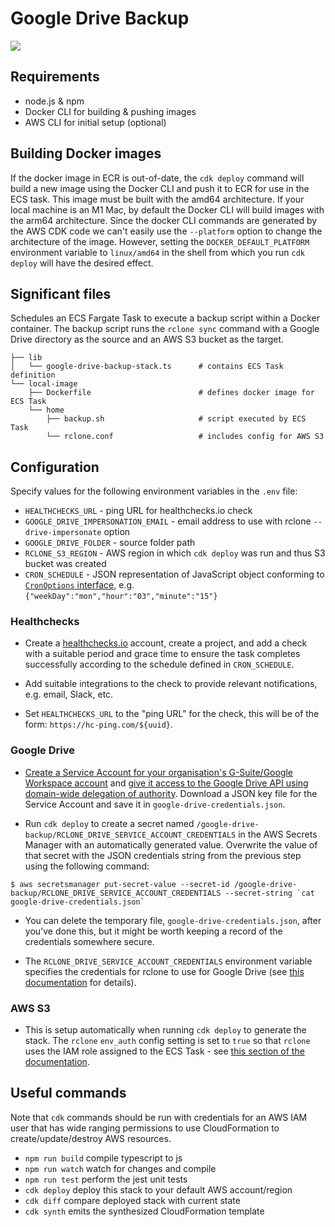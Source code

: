 # Google Drive Backup

<img src="https://healthchecks.io/badge/311aafdb-71ec-4397-865b-d6437d/zmvTEXvR/google-drive-backup.svg" />

## Requirements

* node.js & npm
* Docker CLI for building & pushing images
* AWS CLI for initial setup (optional)

## Building Docker images

If the docker image in ECR is out-of-date, the `cdk deploy` command will build a new image using the Docker CLI and push it to ECR for use in the ECS task. This image must be built with the amd64 architecture. If your local machine is an M1 Mac, by default the Docker CLI will build images with the arm64 architecture. Since the docker CLI commands are generated by the AWS CDK code we can't easily use the `--platform` option to change the architecture of the image. However, setting the `DOCKER_DEFAULT_PLATFORM` environment variable to `linux/amd64` in the shell from which you run `cdk deploy` will have the desired effect.

## Significant files

Schedules an ECS Fargate Task to execute a backup script within a Docker container. The backup script runs the `rclone sync` command with a Google Drive directory as the source and an AWS S3 bucket as the target.

```
├── lib
│   └── google-drive-backup-stack.ts      # contains ECS Task definition
└── local-image
    ├── Dockerfile                        # defines docker image for ECS Task
    └── home
        ├── backup.sh                     # script executed by ECS Task
        └── rclone.conf                   # includes config for AWS S3
```

## Configuration

Specify values for the following environment variables in the `.env` file:

* `HEALTHCHECKS_URL` - ping URL for healthchecks.io check
* `GOOGLE_DRIVE_IMPERSONATION_EMAIL` - email address to use with rclone `--drive-impersonate` option
* `GOOGLE_DRIVE_FOLDER` - source folder path
* `RCLONE_S3_REGION` - AWS region in which `cdk deploy` was run and thus S3 bucket was created
* `CRON_SCHEDULE` - JSON representation of JavaScript object conforming to [`CronOptions` interface](https://docs.aws.amazon.com/cdk/api/latest/docs/@aws-cdk_aws-applicationautoscaling.CronOptions.html), e.g. `{"weekDay":"mon","hour":"03","minute":"15"}`

### Healthchecks

* Create a [healthchecks.io](healthchecks.io) account, create a project, and add a check with a suitable period and grace time to ensure the task completes successfully according to the schedule defined in `CRON_SCHEDULE`.

* Add suitable integrations to the check to provide relevant notifications, e.g. email, Slack, etc.

* Set `HEALTHCHECKS_URL` to the "ping URL" for the check, this will be of the form: `https://hc-ping.com/${uuid}`.

### Google Drive

* [Create a Service Account for your organisation's G-Suite/Google Workspace account](https://rclone.org/drive/#service-account-support) and [give it access to the Google Drive API using domain-wide delegation of authority](https://developers.google.com/admin-sdk/directory/v1/guides/delegation).
Download a JSON key file for the Service Account and save it in `google-drive-credentials.json`.

* Run `cdk deploy` to create a secret named `/google-drive-backup/RCLONE_DRIVE_SERVICE_ACCOUNT_CREDENTIALS` in the AWS Secrets Manager with an automatically generated value. Overwrite the value of that secret with the JSON credentials string from the previous step using the following command:

```
$ aws secretsmanager put-secret-value --secret-id /google-drive-backup/RCLONE_DRIVE_SERVICE_ACCOUNT_CREDENTIALS --secret-string `cat google-drive-credentials.json`
```

* You can delete the temporary file, `google-drive-credentials.json`, after you've done this, but it might be worth keeping a record of the credentials somewhere secure.

* The `RCLONE_DRIVE_SERVICE_ACCOUNT_CREDENTIALS` environment variable specifies the credentials for rclone to use for Google Drive (see [this documentation](https://rclone.org/drive/#advanced-options) for details).

### AWS S3

* This is setup automatically when running `cdk deploy` to generate the stack. The `rclone` `env_auth` config setting is set to `true` so that `rclone` uses the IAM role assigned to the ECS Task - see [this section of the documentation](https://rclone.org/s3/#authentication).

## Useful commands

Note that `cdk` commands should be run with credentials for an AWS IAM user that has wide ranging permissions to use CloudFormation to create/update/destroy AWS resources.

* `npm run build`   compile typescript to js
* `npm run watch`   watch for changes and compile
* `npm run test`    perform the jest unit tests
* `cdk deploy`      deploy this stack to your default AWS account/region
* `cdk diff`        compare deployed stack with current state
* `cdk synth`       emits the synthesized CloudFormation template
